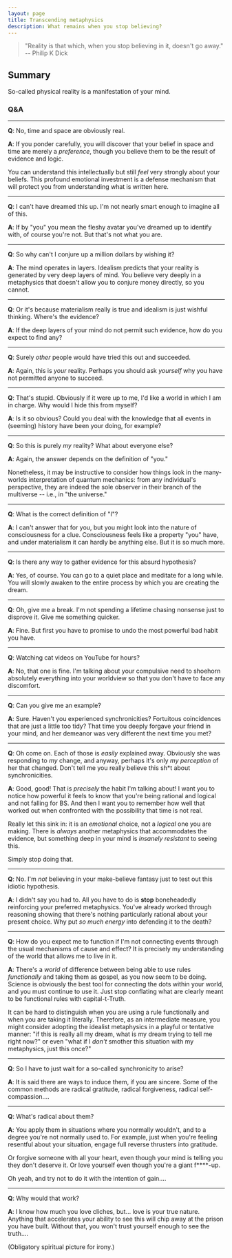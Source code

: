 ```yaml
---
layout: page
title: Transcending metaphysics
description: What remains when you stop believing?
---
```


> "Reality is that which, when you stop believing in it, doesn't go away." --
Philip K Dick

## Summary

So-called physical reality is a manifestation of your mind.

### Q&A

---
**Q**: No, time and space are obviously real.

**A**: If you ponder carefully, you will discover that your belief in
space and time are merely a *preference*, though you believe them to
be the result of evidence and logic.

You can understand this intellectually but still *feel* very strongly
about your beliefs. This profound emotional investment is a defense
mechanism that will protect you from understanding what is written here.

---
**Q**: I can't have dreamed this up. I'm not nearly smart enough to
imagine all of this.

**A**: If by "you" you mean the fleshy avatar you've dreamed up to
identify with, of course you're not. But that's not what you are.

---
**Q**: So why can't I conjure up a million dollars by wishing it?

**A**: The mind operates in layers. Idealism predicts that your
reality is generated by very deep layers of mind. You believe very
deeply in a metaphysics that doesn't allow you to conjure money
directly, so you cannot.

---
**Q**: Or it's because materialism really is true and idealism is just
wishful thinking. Where's the evidence?

**A**: If the deep layers of your mind do not permit such evidence,
how do you expect to find any?

---
**Q**: Surely *other* people would have tried this out and succeeded.

**A**: Again, this is *your* reality. Perhaps you should ask *yourself*
why you have not permitted anyone to succeed.

---
**Q**: That's stupid. Obviously if it were up to me, I'd like a world
in which I am in charge. Why would I hide this from myself?

**A**: Is it so obvious? Could you deal with the knowledge that all
events in (seeming) history have been your doing, for example?

---
**Q**: So this is purely *my* reality? What about everyone else?

**A**: Again, the answer depends on the definition of "you."

Nonetheless, it may be instructive to consider how things look
in the many-worlds interpretation of quantum mechanics: from any
individual's perspective, they are indeed the sole observer in their
branch of the multiverse -- i.e., in "the universe."

---
**Q**: What is the correct definition of "I"?

**A**: I can't answer that for you, but you might look into the nature
of consciousness for a clue. Consciousness feels like a property "you"
have, and under materialism it can hardly be anything else. But it is
so much more.

---
**Q**: Is there any way to gather evidence for this absurd hypothesis?

**A**: Yes, of course. You can go to a quiet place and meditate for a
long while. You will slowly awaken to the entire process by which you
are creating the dream.

---
**Q**: Oh, give me a break. I'm not spending a lifetime chasing nonsense
just to disprove it. Give me something quicker.

**A**: Fine. But first you have to promise to undo the most powerful
bad habit you have.

---
**Q**: Watching cat videos on YouTube for hours?

**A**: No, that one is fine. I'm talking about your compulsive need to
shoehorn absolutely everything into your worldview so that you don't
have to face any discomfort.

---
**Q**: Can you give me an example?

**A**: Sure. Haven't you experienced synchronicities? Fortuitous
coincidences that are just a little too tidy? That time you deeply
forgave your friend in your mind, and her demeanor was very different
the next time you met?

---
**Q**: Oh come on. Each of those is *easily* explained away. Obviously
she was responding to *my* change, and anyway, perhaps it's only *my
perception* of her that changed. Don't tell me you really believe this
sh*t about synchronicities.

**A**: Good, good! That is *precisely* the habit I'm talking about! I
want you to notice how powerful it feels to know that you're being
rational and logical and not falling for BS. And then I want you to
remember how well that worked out when confronted with the possibility
that time is not real.

Really let this sink in: it is an *emotional* choice, not a *logical*
one you are making. There is *always* another metaphysics that
accommodates the evidence, but something deep in your mind is *insanely
resistant* to seeing this.

Simply stop doing that.

---
**Q**: No. I'm *not* believing in your make-believe fantasy just to
test out this idiotic hypothesis.

**A**: I didn't say you had to. All you have to do is **stop**
boneheadedly reinforcing your preferred metaphysics. You've already
worked through reasoning showing that there's nothing particularly
rational about your present choice. Why put *so much energy* into
defending it to the death?

---
**Q**: How do you expect me to function if I'm not connecting
events through the usual mechanisms of cause and effect? It is precisely
my understanding of the world that allows me to live in it.

**A**: There's a *world* of difference between being able to use
rules *functionally* and taking them as gospel, as you now seem to be
doing. Science is obviously the best tool for connecting the dots within
your world, and you must continue to use it. Just stop conflating what
are clearly meant to be functional rules with capital-t-Truth.

It can be hard to distinguish when you are using a rule functionally
and when you are taking it literally. Therefore, as an intermediate
measure, you might consider adopting the idealist metaphysics in a
playful or tentative manner: "if this is really all my dream, what is
my dream trying to tell me right now?" or even "what if I *don't*
smother this situation with my metaphysics, just this once?"

---
**Q**: So I have to just wait for a so-called synchronicity to arise?

**A**: It is said there are ways to induce them, if you are sincere.
Some of the common methods are radical gratitude, radical forgiveness,
radical self-compassion....

---
**Q**: What's radical about them?

**A**: You apply them in situations where you normally wouldn't, and to
a degree you're not normally used to. For example, just when you're
feeling resentful about your situation, engage full reverse thrusters
into gratitude.

Or forgive someone with all your heart, even though your mind is telling
you they don't deserve it. Or love yourself even though you're a giant
f****-up.

Oh yeah, and try not to do it with the intention of gain....

---
**Q**: Why would that work?

**A**: I know how much you love cliches, but... love is your true
nature. Anything that accelerates your ability to see this will
chip away at the prison you have built. Without that, you won't trust
yourself enough to see the truth....

(Obligatory spiritual picture for irony.)
